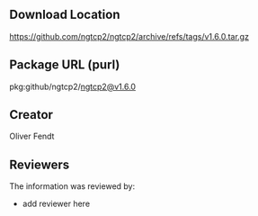 ## Download Location

https://github.com/ngtcp2/ngtcp2/archive/refs/tags/v1.6.0.tar.gz

## Package URL (purl)

pkg:github/ngtcp2/ngtcp2@v1.6.0

## Creator

Oliver Fendt

## Reviewers

The information was reviewed by:

* add reviewer here
